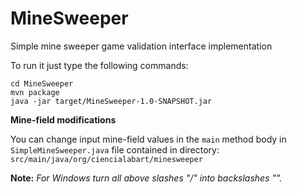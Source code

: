 # MineSweeper
Simple mine sweeper game validation interface implementation

To run it just type the following commands:
```
cd MineSweeper
mvn package
java -jar target/MineSweeper-1.0-SNAPSHOT.jar
```

**Mine-field modifications**

You can change input mine-field values in the `main` method body in `SimpleMineSweeper.java` file contained in directory:
`src/main/java/org/ciencialabart/minesweeper`

**Note:** *For Windows turn all above slashes "/" into backslashes "\".*
